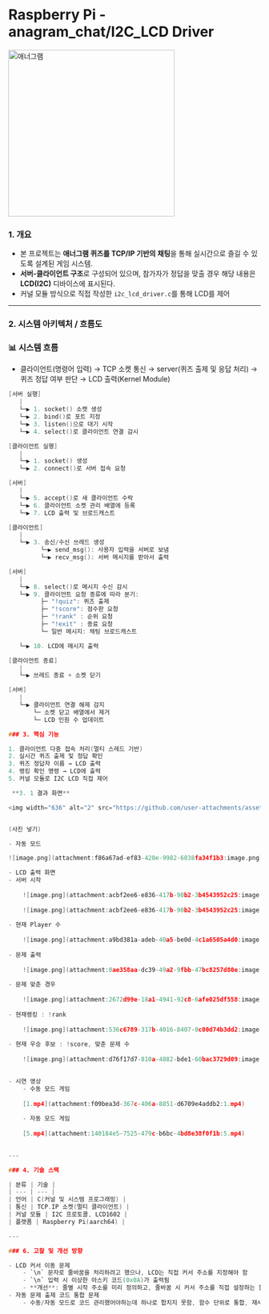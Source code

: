 # Raspberry Pi - anagram_chat/I2C_LCD Driver

<img width="332" alt="애너그램" src="https://github.com/user-attachments/assets/7a9d4ced-f228-4ce4-97da-78b996ad2f0d" />


### 1. 개요

- 본 프로젝트는 **애너그램 퀴즈를 TCP/IP 기반의 채팅**을 통해 실시간으로 즐길 수 있도록 설계된 게임 시스템.
- **서버-클라이언트 구조**로 구성되어 있으며, 참가자가 정답을 맞출 경우 해당 내용은 **LCD(I2C)** 디바이스에 표시된다.
- 커널 모듈 방식으로 직접 작성한 `i2c_lcd_driver.c`를 통해 LCD를 제어

---

### 2. 시스템 아키텍처 / 흐름도

### 📊 시스템 흐름

- 클라이언트(명령어 입력) → TCP 소켓 통신 → server(퀴즈 출제 및 응답 처리) → 퀴즈 정답 여부 판단 → LCD 출력(Kernel Module)

```c
[서버 실행]
   |
   └─▶ 1. socket() 소켓 생성
   └─▶ 2. bind()로 포트 지정
   └─▶ 3. listen()으로 대기 시작
   └─▶ 4. select()로 클라이언트 연결 감시

[클라이언트 실행]
   |
   └─▶ 1. socket() 생성
   └─▶ 2. connect()로 서버 접속 요청

[서버]
   |
   └─▶ 5. accept()로 새 클라이언트 수락
   └─▶ 6. 클라이언트 소켓 관리 배열에 등록
   └─▶ 7. LCD 출력 및 브로드캐스트

[클라이언트]
   |
   └─▶ 3. 송신/수신 쓰레드 생성
         └─▶ send_msg(): 사용자 입력을 서버로 보냄
         └─▶ recv_msg(): 서버 메시지를 받아서 출력

[서버]
   |
   └─▶ 8. select()로 메시지 수신 감시
   └─▶ 9. 클라이언트 요청 종류에 따라 분기:
         ├─ "!quiz": 퀴즈 출제
         ├─ "!score": 점수판 요청
         ├─ "!rank" : 순위 요청
         ├─ "!exit" : 종료 요청
         └─ 일반 메시지: 채팅 브로드캐스트

   └─▶ 10. LCD에 메시지 출력

[클라이언트 종료]
   |
   └─▶ 쓰레드 종료 + 소켓 닫기

[서버]
   |
   └─▶ 클라이언트 연결 해제 감지
       └─ 소켓 닫고 배열에서 제거
       └─ LCD 인원 수 업데이트

### 3. 핵심 기능

1. 클라이언트 다중 접속 처리(멀티 스레드 기반)
2. 실시간 퀴즈 출제 및 정답 확인
3. 퀴즈 정답자 이름 → LCD 출력
4. 랭킹 확인 명령 → LCD에 출력
5. 커널 모듈로 I2C LCD 직접 제어 

 **3. 1 결과 화면**

<img width="636" alt="2" src="https://github.com/user-attachments/assets/66af1261-50c6-4e27-872c-85bf7fad02ad" />


(사진 넣기)

- 자동 모드

![image.png](attachment:f86a67ad-ef83-420e-9982-6038fa34f1b3:image.png)

- LCD 출력 화면
- 서버 시작
    
    ![image.png](attachment:acbf2ee6-e836-417b-90b2-3b4543952c25:image.png)
    
    ![image.png](attachment:acbf2ee6-e836-417b-90b2-3b4543952c25:image.png)
    
- 현재 Player 수
    
    ![image.png](attachment:a9bd381a-adeb-40a5-be0d-4c1a6505a4d0:image.png)
    
- 문제 출력
    
    ![image.png](attachment:0ae358aa-dc39-49a2-9fbb-47bc8257d80e:image.png)
    
- 문제 맞춘 경우
    
    ![image.png](attachment:2672d99e-18a1-4941-92c8-6afe025df558:image.png)
    
- 현재랭킹 : !rank
    
    ![image.png](attachment:536c6789-317b-4016-8407-0c00d74b3dd2:image.png)
    
- 현재 우승 후보 : !score, 맞춘 문제 수
    
    ![image.png](attachment:d76f17d7-810a-4882-bde1-60bac3729d09:image.png)
    

- 시연 영상
    - 수동 모드 게임
    
    [1.mp4](attachment:f09bea3d-367c-406a-8851-d6709e4addb2:1.mp4)
    
    - 자동 모드 게임
    
    [5.mp4](attachment:140184e5-7525-479c-b6bc-4bd8e38f0f1b:5.mp4)
    

---

### 4. 기술 스택

| 분류 | 기술 |
| --- | --- |
| 언어 | C(커널 및 시스템 프로그래밍) |
| 통신 | TCP.IP 소켓(멀티 클라이언트) |
| 커널 모듈 | I2C 프로토콜, LCD1602 |
| 플랫폼 | Raspberry Pi(aarch64) |

---

### 6. 고찰 및 개선 방향

- LCD 커서 이동 문제
    - `\n` 문자로 줄바꿈을 처리하려고 했으나, LCD는 직접 커서 주소를 지정해야 함
    - `\n` 입력 시 이상한 아스키 코드(0x0A)가 출력됨
    - **개선**: 줄별 시작 주소를 미리 정의하고, 줄바꿈 시 커서 주소를 직접 설정하는 함수로 처리
- 자동 문제 출제 코드 통합 문제
    - 수동/자동 모드로 코드 관리했어야하는데 하나로 합치지 못함, 함수 단위로 통합, 재사용 가능하도록 구조화 보완 필요
